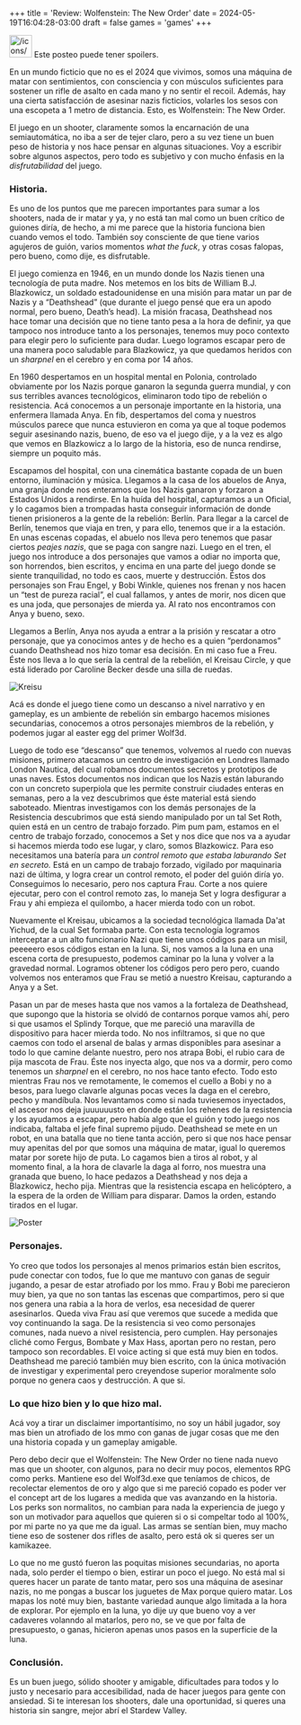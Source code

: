 +++
title = 'Review: Wolfenstein: The New Order'
date = 2024-05-19T16:04:28-03:00
draft = false
games = 'games'
+++
<aside>
<img src="/icons/error_yellow.svg" alt="/icons/error_yellow.svg" width="40px" /> Este posteo puede tener spoilers.

</aside>

En un mundo ficticio que no es el 2024 que vivimos, somos una máquina de matar con sentimientos, con consciencia y con músculos suficientes para sostener un rifle de asalto en cada mano y no sentir el recoil. Además, hay una cierta satisfacción de asesinar nazis ficticios, volarles los sesos con una escopeta a 1 metro de distancia. Esto, es Wolfenstein: The New Order.

El juego en un shooter, claramente somos la encarnación de una semiautomática, no iba a ser de tejer claro, pero a su vez tiene un buen peso de historia y nos hace pensar en algunas situaciones. Voy a escribir sobre algunos aspectos, pero todo es subjetivo y con mucho énfasis en la *disfrutabilidad* del juego.

### Historia.

Es uno de los puntos que me parecen importantes para sumar a los shooters, nada de ir matar y ya, y no está tan mal como un buen crítico de guiones diría, de hecho, a mi me parece que la historia funciona bien cuando vemos el todo. También soy consciente de que tiene varios agujeros de guión, varios momentos *what the fuck*, y otras cosas falopas, pero bueno, como dije, es disfrutable.

El juego comienza en 1946, en un mundo donde los Nazis tienen una tecnología de puta madre. Nos metemos en los bits de William B.J. Blazkowicz, un soldado estadounidense en una misión para matar un par de Nazis y a “Deathshead” (que durante el juego pensé que era un apodo normal, pero bueno, Death’s head). La misión fracasa, Deathshead nos hace tomar una decisión que no tiene tanto pesa a la hora de definir, ya que tampoco nos introduce tanto a los personajes, tenemos muy poco contexto para elegir pero lo suficiente para dudar. Luego logramos escapar pero de una manera poco saludable para Blazkowicz, ya que quedamos heridos con un *sharpnel* en el cerebro y en coma por 14 años.

En 1960 despertamos en un hospital mental en Polonia, controlado obviamente por los Nazis porque ganaron la segunda guerra mundial, y con sus terribles avances tecnológicos, eliminaron todo tipo de rebelión o resistencia. Acá conocemos a un personaje importante en la historia, una enfermera llamada Anya. En fib, despertamos del coma y nuestros músculos parece que nunca estuvieron en coma ya que al toque podemos seguir asesinando nazis, bueno, de eso va el juego dije, y a la vez es algo que vemos en Blazkowicz a lo largo de la historia, eso de nunca rendirse, siempre un poquito más. 

Escapamos del hospital, con una cinemática bastante copada de un buen entorno, iluminación y música. Llegamos a la casa de los abuelos de Anya, una granja donde nos enteramos que los Nazis ganaron y forzaron a Estados Unidos a rendirse. En la huída del hospital, capturamos a un Oficial, y lo cagamos bien a trompadas hasta conseguir información de donde tienen prisioneros a la gente de la rebelión: Berlín. Para llegar a la carcel de Berlín, tenemos que viaja en tren, y para ello, tenemos que ir a la estación. En unas escenas copadas, el abuelo nos lleva pero tenemos que pasar ciertos *peajes nazis*, que se paga con sangre nazi. Luego en el tren, el juego nos introduce a dos personajes que vamos a odiar no importa que, son horrendos, bien escritos, y encima en una parte del juego donde se siente tranquilidad, no todo es caos, muerte y destrucción. Éstos dos personajes son Frau Engel, y Bobi Winkle, quienes nos frenan y nos hacen un “test de pureza racial”, el cual fallamos, y antes de morir, nos dicen que es una joda, que personajes de mierda ya. Al rato nos encontramos con Anya y bueno, sexo.

Llegamos a Berlín, Anya nos ayuda a entrar a la prisión y rescatar a otro personaje, que ya conocimos antes y de hecho es a quien “perdonamos” cuando Deathshead nos hizo tomar esa decisión. En mi caso fue a Freu. Éste nos lleva a lo que sería la central de la rebelión, el Kreisau Circle, y que está liderado por Caroline Becker desde una silla de ruedas.

![Kreisu](https://vignette.wikia.nocookie.net/johnnyotgs/images/a/a4/Kreisau_circle.jpg/revision/latest/scale-to-width-down/700?cb=20151123063301)

Acá es donde el juego tiene como un descanso a nivel narrativo y en gameplay, es un ambiente de rebelión sin embargo hacemos misiones secundarias, conocemos a otros personajes miembros de la rebelión, y podemos jugar al easter egg del primer Wolf3d.

Luego de todo ese “descanso” que tenemos, volvemos al ruedo con nuevas misiones, primero atacamos un centro de investigación en Londres llamado London Nautica, del cual robamos documentos secretos y prototipos de unas naves. Estos documentos nos indican que los Nazis están laburando con un concreto superpiola que les permite construir ciudades enteras en semanas, pero a la vez descubrimos que éste material está siendo saboteado. Mientras investigamos con los demás personajes de la Resistencia descubrimos que está siendo manipulado por un tal Set Roth, quien está en un centro de trabajo forzado. Pim pum pam, estamos en el centro de trabajo forzado, conocemos a Set y nos dice que nos va a ayudar si hacemos mierda todo ese lugar, y claro, somos Blazkowicz. Para eso necesitamos una batería para *un control remoto que estaba laburando Set en secreto.* Está en un campo de trabajo forzado, vigilado por maquinaria nazi de última, y logra crear un control remoto, el poder del guión diría yo. Conseguimos lo necesario, pero nos captura Frau. Corte a nos quiere ejecutar, pero con el control remoto zas, lo maneja Set y logra desfigurar a Frau y ahi empieza el quilombo, a hacer mierda todo con un robot.

Nuevamente el Kreisau, ubicamos a la sociedad tecnológica llamada Da'at Yichud, de la cual Set formaba parte. Con esta tecnología logramos interceptar a un alto funcionario Nazi que tiene unos códigos para un misil, peeeeero esos códigos estan en la luna. Si, nos vamos a la luna en una escena corta de presupuesto, podemos caminar po la luna y volver a la gravedad normal. Logramos obtener los códigos pero pero pero, cuando volvemos nos enteramos que Frau se metió a nuestro Kreisau, capturando a Anya y a Set.

Pasan un par de meses hasta que nos vamos a la fortaleza de Deathshead, que supongo que la historia se olvidó de contarnos porque vamos ahí, pero si que usamos el Splindy Torque, que me pareció una maravilla de dispositivo para hacer mierda todo. No nos infiltramos, si que no que caemos con todo el arsenal de balas y armas disponibles para asesinar a todo lo que camine delante nuestro, pero nos atrapa Bobi, el rubio cara de pija mascota de Frau. Éste nos inyecta algo, que nos va a dormir, pero como tenemos un *sharpnel* en el cerebro, no nos hace tanto efecto. Todo esto mientras Frau nos ve remotamente, le comemos el cuello a Bobi y no a besos, para luego clavarle algunas pocas veces la daga en el cerebro, pecho y mandíbula. Nos levantamos como si nada tuviesemos inyectados, el ascesor nos deja juuuuuusto en donde están los rehenes de la resistencia y los ayudamos a escapar, pero había algo que el guión y todo juego nos indicaba, faltaba el jefe final supremo pijudo. Deathshead se mete en un robot, en una batalla que no tiene tanta acción, pero si que nos hace pensar muy apenitas del por que somos una máquina de matar, igual lo queremos matar por sorete hijo de puta. Lo cagamos bien a tiros al robot, y al momento final, a la hora de clavarle la daga al forro, nos muestra una granada que bueno, lo hace pedazos a Deathshead y nos deja a Blazkowicz, hecho pija. Mientras que la resistencia escapa en helicóptero, a la espera de la orden de William para disparar. Damos la orden, estando tirados en el lugar. 

![Poster](https://cdn.mos.cms.futurecdn.net/43ca8347a0a5c5c2638303b0f0269a7a.jpg)

### Personajes.

Yo creo que todos los personajes al menos primarios están bien escritos, pude conectar con todos, fue lo que me mantuvo con ganas de seguir jugando, a pesar de estar atrofiado por los mmo. Frau y Bobi me parecieron muy bien, ya que no son tantas las escenas que compartimos, pero si que nos genera una rabia a la hora de verlos, esa necesidad de querer asesinarlos. Queda viva Frau así que veremos que sucede a medida que voy continuando la saga. De la resistencia si veo como personajes comunes, nada nuevo a nivel resistencia, pero cumplen. Hay personajes cliché como Fergus, Bombate y Max Hass, aportan pero no restan, pero tampoco son recordables. El voice acting si que está muy bien en todos. Deathshead me pareció también muy bien escrito, con la única motivación de investigar y experimental pero creyendose superior moralmente solo porque no genera caos y destrucción. A que si.

### Lo que hizo bien y lo que hizo mal.

Acá voy a tirar un disclaimer importantísimo, no soy un hábil jugador, soy mas bien un atrofiado de los mmo con ganas de jugar cosas que me den una historia copada y un gameplay amigable. 

Pero debo decir que el Wolfenstein: The New Order no tiene nada nuevo mas que un shooter, con algunos, para no decir muy pocos, elementos RPG como perks. Mantiene eso del Wolf3d.exe que teníamos de chicos, de recolectar elementos de oro y algo que si me pareció copado es poder ver el concept art de los lugares a medida que vas avanzando en la historia. Los perks son normalitos, no cambian para nada la experiencia de juego y son un motivador para aquellos que quieren si o si compeltar todo al 100%, por mi parte no ya que me da igual. Las armas se sentían bien, muy macho tiene eso de sostener dos rifles de asalto, pero está ok si queres ser un kamikazee.

Lo que no me gustó fueron las poquitas misiones secundarias, no aporta nada, solo perder el tiempo o bien, estirar un poco el juego. No está mal si queres hacer un parate de tanto matar, pero sos una máquina de asesinar nazis, no me pongas a buscar los juguetes de Max porque quiero matar. Los mapas los noté muy bien, bastante variedad aunque algo limitada a la hora de explorar. Por ejemplo en la luna, yo dije uy que bueno voy a ver cadaveres volanndo al matarlos, pero no, se ve que por falta de presupuesto, o ganas, hicieron apenas unos pasos en la superficie de la luna.

### Conclusión.

Es un buen juego, sólido shooter y amigable, dificultades para todos y lo justo y necesario para accesibilidad, nada de hacer juegos para gente con ansiedad. Si te interesan los shooters, dale una oportunidad, si queres una historia sin sangre, mejor abrí el Stardew Valley.